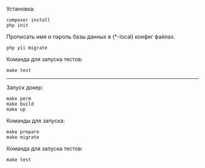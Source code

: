 Установка: 

    composer install
    php init

Прописать имя и пароль базы данных в (*-local) конфиг файлах.

    php yii migrate

Команда для запуска тестов:

    make test


<hr>


Запуск докер:

    make perm
    make build
    make up

Команды для запуска:
    
    make prepare
    make migrate
    
Команда для запуска тестов:

    make test

